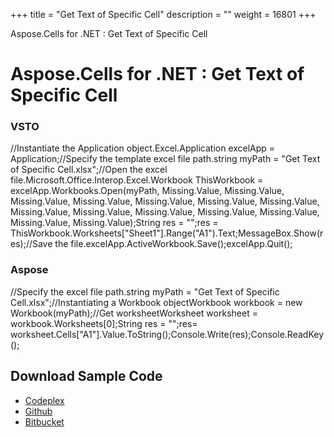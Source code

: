+++
title = "Get Text of Specific Cell" 
description = "" 
weight = 16801 
+++

Aspose.Cells for .NET : Get Text of Specific Cell  

# Aspose.Cells for .NET : Get Text of Specific Cell


### VSTO

//Instantiate the Application object.Excel.Application excelApp = Application;//Specify the template excel file path.string myPath = "Get Text of Specific Cell.xlsx";//Open the excel file.Microsoft.Office.Interop.Excel.Workbook ThisWorkbook = excelApp.Workbooks.Open(myPath, Missing.Value, Missing.Value,	  Missing.Value, Missing.Value,	  Missing.Value, Missing.Value,	  Missing.Value, Missing.Value,	  Missing.Value, Missing.Value,	  Missing.Value, Missing.Value,	  Missing.Value, Missing.Value);String res = "";res = ThisWorkbook.Worksheets\["Sheet1"\].Range("A1").Text;MessageBox.Show(res);//Save the file.excelApp.ActiveWorkbook.Save();excelApp.Quit();

### Aspose

//Specify the excel file path.string myPath = "Get Text of Specific Cell.xlsx";//Instantiating a Workbook objectWorkbook workbook = new Workbook(myPath);//Get worksheetWorksheet worksheet = workbook.Worksheets\[0\];String res = "";res= worksheet.Cells\["A1"\].Value.ToString();Console.Write(res);Console.ReadKey();

## Download Sample Code

*   [Codeplex](https://asposevsto.codeplex.com/downloads/get/1459779)
*   [Github](https://github.com/asposemarketplace/Aspose_for_VSTO/releases/download/Aspose.Cells1.1/Get.Text.of.Specific.Cell.Aspose.Cells.zip)
*   [Bitbucket](https://bitbucket.org/asposemarketplace/aspose-for-vsto/wiki/Get%20Text%20of%20Specific%20Cell)

